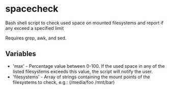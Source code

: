 # spacecheck
Bash shell script to check used space on mounted filesystems and report if any exceed a specified limit

Requires grep, awk, and sed.

## Variables
* 'max' - Percentage value between 0-100. If the used space in any of the listed filesystems exceeds this value, the script will notify the user.
* 'filesystems' - Array of strings containing the mount points of the filesystems to check, e.g.: (/media/foo /mnt/bar)
